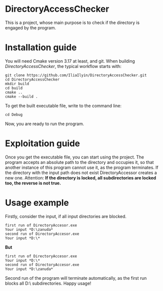 # DirectoryAccessChecker
This is a project, whose main purpose is to check if the directory is engaged by the program.

# Installation guide
You will need Cmake version 3.17 at least, and git.
When building *DirectoryAccessChecker*, the typical workflow starts with:
```
git clone https://github.com/IliaIlyin/DirectoryAccessChecker.git
cd DirectoryAccessChecker
mkdir build
cd build
cmake ..
cmake --build .
```
To get the built executable file, write to the command line:
```
cd Debug
```
Now, you are ready to run the program.

# Exploitation guide
Once you get the executable file, you can start using the project. The program accepts an absolute path to the directory and occupies it,
so that another instance of this program cannot use it, as the program terminates. If the directory with the input path does not exist 
DirectoryAccessor creates a new one. Attention:
**If the directory is locked, all subdirectories are locked too, the reverse is not true.**

# Usage example
Firstly, consider the input, if all input directories are blocked.
```
first run of DirectoryAccesor.exe
Your input *D:\zanuda*
second run of DirectoryAccesor.exe
Your input *D:\*
```
**But** 
```
first run of DirectoryAccesor.exe
Your input *D:\*
second run of DirectoryAccesor.exe
Your input *D:\zanuda*
```
Second run of the program will terminate automatically, as the first run blocks all D:\ subdirectories.
Happy usage!

